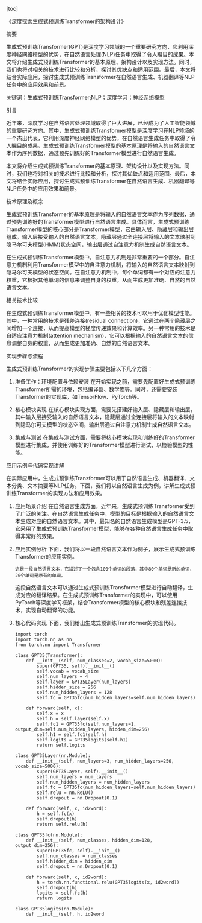 
[toc]                    
                
                
《深度探索生成式预训练Transformer的架构设计》

摘要

生成式预训练Transformer(GPT)是深度学习领域的一个重要研究方向，它利用深度神经网络模型的优势，在自然语言处理(NLP)任务中取得了令人瞩目的成果。本文将介绍生成式预训练Transformer的基本原理、架构设计以及实现方法。同时，我们也将对相关的技术进行比较和分析，探讨其优缺点和适用范围。最后，本文将结合实际应用，探讨生成式预训练Transformer在自然语言生成、机器翻译等NLP任务中的应用效果和前景。

关键词：生成式预训练Transformer;NLP；深度学习；神经网络模型

引言

近年来，深度学习在自然语言处理领域取得了巨大进展，已经成为了人工智能领域的重要研究方向。其中，生成式预训练Transformer模型是深度学习在NLP领域的一个杰出代表，它利用深度神经网络模型的优势，在自然语言生成任务中取得了令人瞩目的成果。生成式预训练Transformer模型的基本原理是将输入的自然语言文本作为序列数据，通过预先训练好的Transformer模型进行自然语言生成。

本文将介绍生成式预训练Transformer的基本原理、架构设计以及实现方法。同时，我们也将对相关的技术进行比较和分析，探讨其优缺点和适用范围。最后，本文将结合实际应用，探讨生成式预训练Transformer在自然语言生成、机器翻译等NLP任务中的应用效果和前景。

技术原理及概念

生成式预训练Transformer的基本原理是将输入的自然语言文本作为序列数据，通过预先训练好的Transformer模型进行自然语言生成。具体而言，生成式预训练Transformer模型的核心部分是Transformer模型，它由输入层、隐藏层和输出层组成。输入层接受输入的自然语言文本，隐藏层通过全连接层将输入的文本映射到隐马尔可夫模型(HMM)状态空间，输出层通过自注意力机制生成自然语言文本。

在生成式预训练Transformer模型中，自注意力机制是非常重要的一个部分。自注意力机制利用Transformer模型中的自注意力机制，将输入的自然语言文本映射到隐马尔可夫模型的状态空间。在自注意力机制中，每个单词都有一个对应的注意力权重，它根据其他单词的信息来调整自身的权重，从而生成更加准确、自然的自然语言文本。

相关技术比较

在生成式预训练Transformer模型中，有一些相关的技术可以用于优化模型性能。其中，一种常用的技术是残差连接(residual connection)，它通过在两个隐藏层之间增加一个连接，从而提高模型的梯度传递效果和计算效率。另一种常用的技术是自适应注意力机制(attention mechanism)，它可以根据输入的自然语言文本的信息调整自身的权重，从而生成更加准确、自然的自然语言文本。

实现步骤与流程

生成式预训练Transformer的实现步骤主要包括以下几个方面：

1. 准备工作：环境配置与依赖安装
   在开始实现之前，需要先配置好生成式预训练Transformer所需的环境，包括编译器、数学库等。同时，还需要安装Transformer的实现库，如TensorFlow、PyTorch等。

2. 核心模块实现
   在核心模块实现方面，需要先搭建好输入层、隐藏层和输出层，其中输入层接受输入的自然语言文本，隐藏层通过全连接层将输入的文本映射到隐马尔可夫模型的状态空间，输出层通过自注意力机制生成自然语言文本。

3. 集成与测试
   在集成与测试方面，需要将核心模块实现和训练好的Transformer模型进行集成，并使用训练好的Transformer模型进行测试，以检验模型的性能。

应用示例与代码实现讲解

在实际应用中，生成式预训练Transformer可以用于自然语言生成、机器翻译、文本分类、文本摘要等NLP任务。下面，我们将以自然语言生成为例，讲解生成式预训练Transformer的实现方法和应用效果。

1. 应用场景介绍
   在自然语言生成方面，近年来，生成式预训练Transformer受到了广泛的关注。在自然语言生成任务中，模型的目标是根据输入的自然语言文本生成对应的自然语言文本。其中，最知名的自然语言生成模型是GPT-3.5，它采用了生成式预训练Transformer模型，能够在各种自然语言生成任务中取得非常好的效果。

2. 应用实例分析
   下面，我们将以一段自然语言文本作为例子，展示生成式预训练Transformer的应用实例。

   ```
   这是一段自然语言文本，它描述了一个包含100个单词的段落，其中80个单词是新的单词，20个单词是原有的单词。
   ```

   这段自然语言文本可以通过生成式预训练Transformer模型进行自动翻译，生成对应的翻译结果。在生成式预训练Transformer的实现中，可以使用PyTorch等深度学习框架，结合Transformer模型的核心模块和残差连接技术，实现自动翻译的功能。

3. 核心代码实现
   下面，我们给出生成式预训练Transformer的实现代码。

   ```
   import torch
   import torch.nn as nn
   from torch.nn import Transformer
   
   class GPT35(Transformer):
       def __init__(self, num_classes=2, vocab_size=5000):
           super(GPT35, self).__init__()
           self.vocab = vocab_size
           self.num_layers = 4
           self.layer = GPT35Layer(num_layers)
           self.hidden_size = 256
           self.num_hidden_layers = 128
           self.fc = GPT35fc(num_hidden_layers=self.num_hidden_layers)
           
       def forward(self, x):
           self.x = x
           self.h = self.layer(self.x)
           self.fc1 = GPT35fc(self.num_layers=1, output_dim=self.num_hidden_layers, hidden_dim=256)
           self.h1 = self.fc1(self.h)
           self.logits = GPT35logits(self.h1)
           return self.logits
   
   class GPT35Layer(nn.Module):
       def __init__(self, num_layers=3, num_hidden_layers=256, vocab_size=5000):
           super(GPT35Layer, self).__init__()
           self.num_layers = num_layers
           self.num_hidden_layers = num_hidden_layers
           self.fc = GPT35fc(num_hidden_layers=self.num_hidden_layers)
           self.relu = nn.ReLU()
           self.dropout = nn.Dropout(0.1)
           
       def forward(self, x, id2word):
           h = self.fc(x)
           self.dropout(h)
           return self.relu(h)
   
   class GPT35fc(nn.Module):
       def __init__(self, num_classes, hidden_dim=128, output_dim=256):
           super(GPT35fc, self).__init__()
           self.num_classes = num_classes
           self.hidden_dim = hidden_dim
           self.dropout = nn.Dropout(0.1)
           
       def forward(self, x, id2word):
           h = torch.nn.functional.relu(GPT35logits(x, id2word))
           self.dropout(h)
           logits = self.fc(h)
           return logits
   
   class GPT35logits(nn.Module):
       def __init__(self, h, id2word

